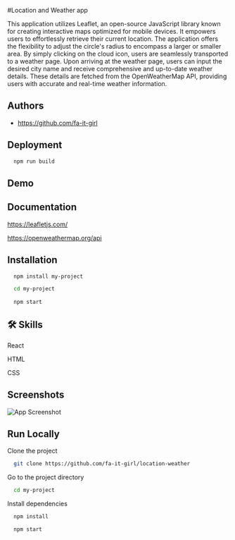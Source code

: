 
#Location and Weather app

This application utilizes Leaflet, an open-source JavaScript library known for creating interactive maps optimized for mobile devices. It empowers users to effortlessly retrieve their current location. The application offers the flexibility to adjust the circle's radius to encompass a larger or smaller area. By simply clicking on the cloud icon, users are seamlessly transported to a weather page. Upon arriving at the weather page, users can input the desired city name and receive comprehensive and up-to-date weather details. These details are fetched from the OpenWeatherMap API, providing users with accurate and real-time weather information.









## Authors

- https://github.com/fa-it-girl







## Deployment
```bash
  npm run build
```


## Demo




## Documentation

https://leafletjs.com/

https://openweathermap.org/api












## Installation


```bash
  npm install my-project

  cd my-project
  
  npm start
```
    



## 🛠 Skills
React 

HTML

CSS










## Screenshots

![App Screenshot](https://via.placeholder.com/468x300?text=App+Screenshot+Here)



## Run Locally

Clone the project

```bash
  git clone https://github.com/fa-it-girl/location-weather
```

Go to the project directory

```bash
  cd my-project
```

Install dependencies

```bash
  npm install
```


```bash
  npm start
```






